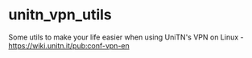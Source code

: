 # unitn_vpn_utils
Some utils to make your life easier when using UniTN's VPN on Linux - https://wiki.unitn.it/pub:conf-vpn-en
